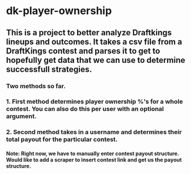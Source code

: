 # dk-player-ownership

## This is a project to better analyze Draftkings lineups and outcomes. It takes a csv file from a DraftKings contest and parses it to get to hopefully get data that we can use to determine successfull strategies.

### Two methods so far.

### 1. First method determines player ownership %'s for a whole contest. You can also do this per user with an optional argument.

### 2. Second method takes in a username and determines their total payout for the particular contest.

#### Note: Right now, we have to manually enter contest payout structure. Would like to add a scraper to insert contest link and get us the payout structure.
